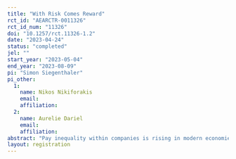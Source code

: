 ```yaml
---
title: "With Risk Comes Reward"
rct_id: "AEARCTR-0011326"
rct_id_num: "11326"
doi: "10.1257/rct.11326-1.2"
date: "2023-04-24"
status: "completed"
jel: ""
start_year: "2023-05-04"
end_year: "2023-08-09"
pi: "Simon Siegenthaler"
pi_other:
  1:
    name: Nikos Nikiforakis
    email: 
    affiliation: 
  2:
    name: Aurelie Dariel
    email: 
    affiliation: 
abstract: "Pay inequality within companies is rising in modern economies. We design a lab and online experiment to examine team performance when leaders outearn their team members. We show that pay inequality causally undermines the ability of leaders to coordinate their teams (via leading by example), causing bad team performance despite aligned financial incentives. We then study whether exposing leaders to higher risk—measured by the cost they suffer when the team performs poorly—can justify inequality. We find that increased leader risk raises the perceived legitimacy of pay inequality. Remarkably, leaders anticipate the teams’ greater willingness to follow, which is necessary for teams to do well."
layout: registration
---
```


